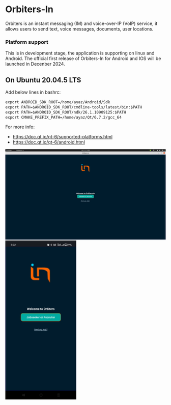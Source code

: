 
<!-- ![Alt text](images/Android_Orbiters-In.jpeg | width=100)  -->



Orbiters-In
=======
Orbiters is an instant messaging (IM) and voice-over-IP (VoIP) service, it allows users to send text, voice messages, documents, user locations. 


### Platform support

This is in development stage, the application is supporting on linux and Android. The official first release of Orbiters-In for Android and IOS will be launched in Decenber 2024.

## On Ubuntu 20.04.5 LTS

Add below lines in bashrc:
```console
export ANDROID_SDK_ROOT=/home/ayaz/Android/Sdk 
export PATH=$ANDROID_SDK_ROOT/cmdline-tools/latest/bin:$PATH
export PATH=$ANDROID_SDK_ROOT/ndk/26.1.10909125:$PATH
export CMAKE_PREFIX_PATH=/home/ayaz/Qt/6.7.2/gcc_64
```
For more info: 
- https://doc.qt.io/qt-6/supported-platforms.html
- https://doc.qt.io/qt-6/android.html



![Alt text](images/Desktop_Orbiters-In.png)
<img src="images/Android_Orbiters-In.jpeg" width="auto" height="500">


